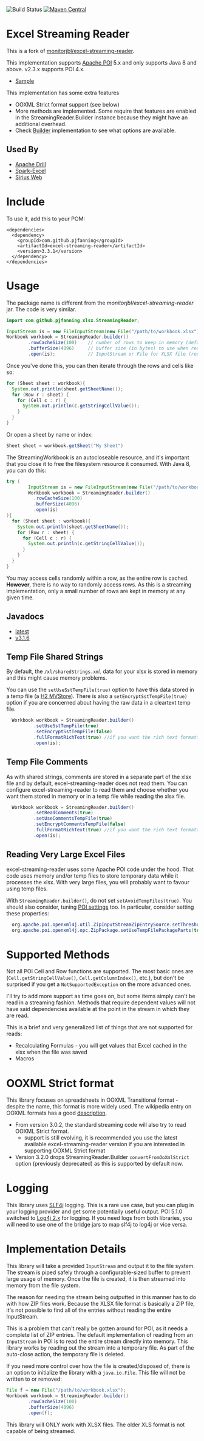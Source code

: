 ![Build Status](https://github.com/pjfanning/excel-streaming-reader/actions/workflows/ci.yml/badge.svg)
[![Maven Central](https://maven-badges.herokuapp.com/maven-central/com.github.pjfanning/excel-streaming-reader/badge.svg)](https://maven-badges.herokuapp.com/maven-central/com.github.pjfanning/excel-streaming-reader)

# Excel Streaming Reader

This is a fork of [monitorjbl/excel-streaming-reader](https://github.com/monitorjbl/excel-streaming-reader).

This implementation supports [Apache POI](http://poi.apache.org) 5.x and only supports Java 8 and above. v2.3.x supports POI 4.x.

* [Sample](https://github.com/pjfanning/excel-streaming-reader-sample)

This implementation has some extra features
* OOXML Strict format support (see below)
* More methods are implemented. Some require that features are enabled in the StreamingReader.Builder instance because they might have an additional overhead.
* Check [Builder](https://pjfanning.github.io/excel-streaming-reader/javadocs/3.3.0/com/github/pjfanning/xlsx/StreamingReader.Builder.html) implementation to see what options are available.

## Used By
* [Apache Drill](https://drill.apache.org/)
* [Spark-Excel](https://github.com/crealytics/spark-excel)
* [Sirius Web](https://sirius-lib.net/#web-features)

# Include

To use it, add this to your POM:

```
<dependencies>
  <dependency>
    <groupId>com.github.pjfanning</groupId>
    <artifactId>excel-streaming-reader</artifactId>
    <version>3.3.1</version>
  </dependency>
</dependencies>  
```

# Usage

The package name is different from the *monitorjbl/excel-streaming-reader* jar. The code is very similar.

```java
import com.github.pjfanning.xlsx.StreamingReader;

InputStream is = new FileInputStream(new File("/path/to/workbook.xlsx"));
Workbook workbook = StreamingReader.builder()
        .rowCacheSize(100)    // number of rows to keep in memory (defaults to 10)
        .bufferSize(4096)     // buffer size (in bytes) to use when reading InputStream to file (defaults to 1024)
        .open(is);            // InputStream or File for XLSX file (required)
```

Once you've done this, you can then iterate through the rows and cells like so:

```java
for (Sheet sheet : workbook){
  System.out.println(sheet.getSheetName());
  for (Row r : sheet) {
    for (Cell c : r) {
      System.out.println(c.getStringCellValue());
    }
  }
}
```

Or open a sheet by name or index:

```java
Sheet sheet = workbook.getSheet("My Sheet")
```

The StreamingWorkbook is an autocloseable resource, and it's important that you close it to free the filesystem resource it consumed. With Java 8, you can do this:

```java
try (
        InputStream is = new FileInputStream(new File("/path/to/workbook.xlsx"));
        Workbook workbook = StreamingReader.builder()
          .rowCacheSize(100)
          .bufferSize(4096)
          .open(is)
){
  for (Sheet sheet : workbook){
    System.out.println(sheet.getSheetName());
    for (Row r : sheet) {
      for (Cell c : r) {
        System.out.println(c.getStringCellValue());
      }
    }
  }
}
```

You may access cells randomly within a row, as the entire row is cached. **However**, there is no way to randomly access rows. As this is a streaming implementation, only a small number of rows are kept in memory at any given time.

## Javadocs

* [latest](https://pjfanning.github.io/excel-streaming-reader/)
* [v3.1.6](https://pjfanning.github.io/excel-streaming-reader/javadocs/3.1.6/)

## Temp File Shared Strings

By default, the `/xl/sharedStrings.xml` data for your xlsx is stored in memory and this might cause memory problems.

You can use the `setUseSstTempFile(true)` option to have this data stored in a temp file (a [H2 MVStore](http://www.h2database.com/html/mvstore.html)). There is also a `setEncryptSstTempFile(true)` option if you are concerned about having the raw data in a cleartext temp file.

```java
  Workbook workbook = StreamingReader.builder()
          .setUseSstTempFile(true)
          .setEncryptSstTempFile(false)
          .fullFormatRichText(true) //if you want the rich text formatting as well as the text
          .open(is);
```

## Temp File Comments

As with shared strings, comments are stored in a separate part of the xlsx file and by default,
excel-streaming-reader does not read them. You can configure excel-streaming-reader to read them and
choose whether you want them stored in memory or in a temp file while reading the xlsx file.

```java
  Workbook workbook = StreamingReader.builder()
          .setReadComments(true)
          .setUseCommentsTempFile(true)
          .setEncryptCommentsTempFile(false)
          .fullFormatRichText(true) //if you want the rich text formatting as well as the text
          .open(is);
```

## Reading Very Large Excel Files

excel-streaming-reader uses some Apache POI code under the hood. That code uses memory and/or
temp files to store temporary data while it processes the xlsx. With very large files, you will probably
want to favour using temp files.

With `StreamingReader.builder()`, do not set `setAvoidTempFiles(true)`. You should also consider, tuning
[POI settings](https://poi.apache.org/components/configuration.html) too. In particular,
consider setting these properties:

```java
  org.apache.poi.openxml4j.util.ZipInputStreamZipEntrySource.setThresholdBytesForTempFiles(16384); //16KB
  org.apache.poi.openxml4j.opc.ZipPackage.setUseTempFilePackageParts(true);
```

# Supported Methods

Not all POI Cell and Row functions are supported. The most basic ones are (`Cell.getStringCellValue()`, `Cell.getColumnIndex()`, etc.), but don't be surprised if you get a `NotSupportedException` on the more advanced ones.

I'll try to add more support as time goes on, but some items simply can't be read in a streaming fashion. Methods that require dependent values will not have said dependencies available at the point in the stream in which they are read.

This is a brief and very generalized list of things that are not supported for reads:

* Recalculating Formulas - you will get values that Excel cached in the xlsx when the file was saved
* Macros

# OOXML Strict format

This library focuses on spreadsheets in OOXML Transitional format - despite the name, this format is more widely used. The wikipedia entry on OOXML formats has a good [description](https://en.wikipedia.org/wiki/Office_Open_XML).

* From version 3.0.2, the standard streaming code will also try to read OOXML Strict format.
  * support is still evolving, it is recommended you use the latest available excel-streaming-reader version if you are interested in supporting OOXML Strict format
* Version 3.2.0 drops StreamingReader.Builder `convertFromOoXmlStrict` option (previously deprecated) as this is supported by default now.

# Logging

This library uses [SLF4j](http://www.slf4j.org/) logging. This is a rare use case, but you can plug in your logging provider and get some potentially useful output. POI 5.1.0 switched to [Log4j 2.x](https://logging.apache.org/log4j/2.x/) for logging. If you need logs from both libraries, you will need to use one of the bridge jars to map slf4j to log4j or vice versa.

# Implementation Details

This library will take a provided `InputStream` and output it to the file system. The stream is piped safely through a configurable-sized buffer to prevent large usage of memory. Once the file is created, it is then streamed into memory from the file system.

The reason for needing the stream being outputted in this manner has to do with how ZIP files work. Because the XLSX file format is basically a ZIP file, it's not possible to find all of the entries without reading the entire InputStream.

This is a problem that can't really be gotten around for POI, as it needs a complete list of ZIP entries. The default implementation of reading from an `InputStream` in POI is to read the entire stream directly into memory. This library works by reading out the stream into a temporary file. As part of the auto-close action, the temporary file is deleted.

If you need more control over how the file is created/disposed of, there is an option to initialize the library with a `java.io.File`. This file will not be written to or removed:

```java
File f = new File("/path/to/workbook.xlsx");
Workbook workbook = StreamingReader.builder()
        .rowCacheSize(100)    
        .bufferSize(4096)     
        .open(f);
```

This library will ONLY work with XLSX files. The older XLS format is not capable of being streamed.
